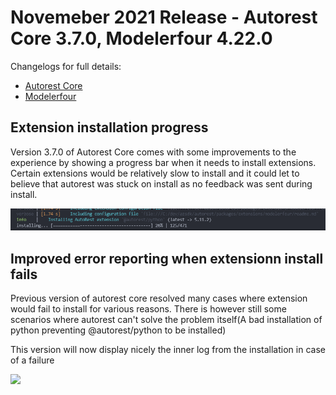 # Novemeber 2021 Release - Autorest Core 3.7.0, Modelerfour 4.22.0

Changelogs for full details:

- [Autorest Core](https://github.com/Azure/autorest/blob/main/packages/extensions/core/CHANGELOG.md)
- [Modelerfour](https://github.com/Azure/autorest/blob/main/packages/extensions/modelerfour/CHANGELOG.md)

## Extension installation progress

Version 3.7.0 of Autorest Core comes with some improvements to the experience by showing a progress bar when it needs to install extensions. Certain extensions would be relatively slow to install and it could let to believe that autorest was stuck on install as no feedback was sent during install.

![](./images/progress-install.gif)

## Improved error reporting when extensionn install fails

Previous version of autorest core resolved many cases where extension would fail to install for various reasons. There is however still some scenarios where autorest can't solve the problem itself(A bad installation of python preventing @autorest/python to be installed)

This version will now display nicely the inner log from the installation in case of a failure

![](./images/progress-failure.png)
